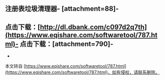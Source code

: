 注册表垃圾清理器-
\[attachment=88\]-
-
点击下载：[http://dl.dbank.com/c097d2q7th](https://www.eqishare.com/softwaretool/787.html)-
点击下载：\[attachment=790\]-
-

-

本文转自 [https://www.eqishare.com/softwaretool/787.html](https://www.eqishare.com/softwaretool/787.html)，如有侵权，请联系删除。